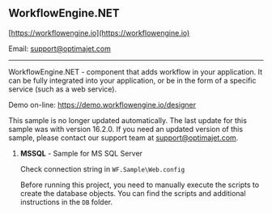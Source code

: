 ## WorkflowEngine.NET

[https://workflowengine.io](https://workflowengine.io)

Email: [support@optimajet.com](mailto:support@optimajet.com)

---

WorkflowEngine.NET - component that adds workflow in your application.
It can be fully integrated into your application, or be in the form of a specific service (such as a web service).

Demo on-line: https://demo.workflowengine.io/designer

This sample is no longer updated automatically. The last update for this sample was with version 16.2.0.
If you need an updated version of this sample, please contact our support team at support@optimajet.com.

1. **MSSQL** - Sample for MS SQL Server

   Check connection string in `WF.Sample\Web.config`

   Before running this project, you need to manually execute the scripts to create the database objects.
   You can find the scripts and additional instructions in the `DB` folder.
